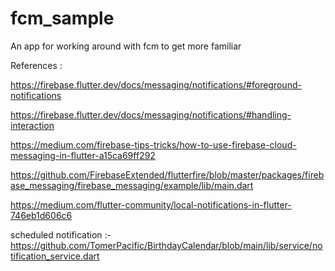 # fcm_sample

An app for working around with fcm to get more familiar 

References : 

https://firebase.flutter.dev/docs/messaging/notifications/#foreground-notifications

https://firebase.flutter.dev/docs/messaging/notifications/#handling-interaction

https://medium.com/firebase-tips-tricks/how-to-use-firebase-cloud-messaging-in-flutter-a15ca69ff292
 
 
https://github.com/FirebaseExtended/flutterfire/blob/master/packages/firebase_messaging/firebase_messaging/example/lib/main.dart

https://medium.com/flutter-community/local-notifications-in-flutter-746eb1d606c6

scheduled notification :-
https://github.com/TomerPacific/BirthdayCalendar/blob/main/lib/service/notification_service.dart